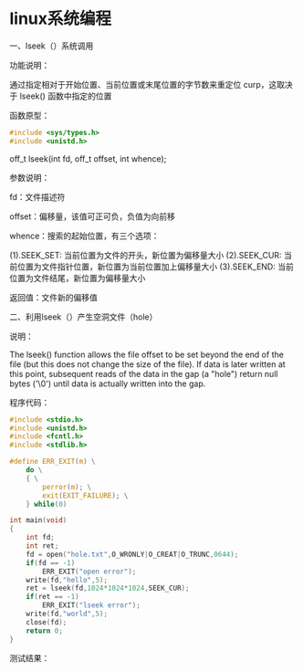 # linux系统编程


一、lseek（）系统调用

功能说明：

通过指定相对于开始位置、当前位置或末尾位置的字节数来重定位 curp，这取决于 lseek() 函数中指定的位置

函数原型：
```c
#include <sys/types.h> 
#include <unistd.h>
```

off_t lseek(int fd, off_t offset, int whence);

参数说明：

fd：文件描述符

offset：偏移量，该值可正可负，负值为向前移

whence：搜索的起始位置，有三个选项：

(1).SEEK_SET: 当前位置为文件的开头，新位置为偏移量大小 
(2).SEEK_CUR: 当前位置为文件指针位置，新位置为当前位置加上偏移量大小 
(3).SEEK_END: 当前位置为文件结尾，新位置为偏移量大小

返回值：文件新的偏移值

二、利用lseek（）产生空洞文件（hole）

说明：

The lseek() function allows the file offset to be set beyond the end of the file (but this does not change the size of the file).  If  data  is later written at this point, subsequent  reads of the data in the gap (a "hole") return null bytes ('\0') until data is  actually  written  into the gap.

程序代码：

```c
#include <stdio.h>
#include <unistd.h>
#include <fcntl.h>
#include <stdlib.h>

#define ERR_EXIT(m) \
    do \
    { \
        perror(m); \
        exit(EXIT_FAILURE); \
    } while(0)

int main(void)
{
    int fd;
    int ret;
    fd = open("hole.txt",O_WRONLY|O_CREAT|O_TRUNC,0644);
    if(fd == -1)
        ERR_EXIT("open error");
    write(fd,"hello",5);
    ret = lseek(fd,1024*1024*1024,SEEK_CUR);
    if(ret == -1)
        ERR_EXIT("lseek error");
    write(fd,"world",5);
    close(fd);
    return 0;
}
```
测试结果：

